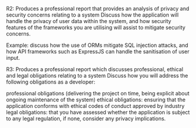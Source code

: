 R2: Produces a professional report that provides an analysis of privacy and security concerns relating to a system
Discuss how the application will handle the privacy of user data within the system, and how security features of the frameworks you are utilising will assist to mitigate security concerns.

Example: discuss how the use of ORMs mitigate SQL injection attacks, and how API frameworks such as ExpressJS can handle the sanitisation of user input.

R3: Produces a professional report which discusses professional, ethical and legal obligations relating to a system
Discuss how you will address the following obligations as a developer:

professional obligations (delivering the project on time, being explicit about ongoing maintenance of the system)
ethical obligations: ensuring that the application conforms with ethical codes of conduct approved by industry
legal obligations: that you have assessed whether the application is subject to any legal regulation, if none, consider any privacy implications.
